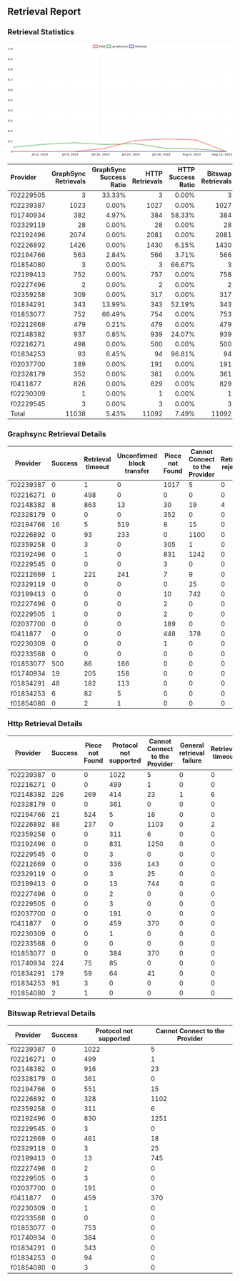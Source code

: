 ## Retrieval Report
### Retrieval Statistics
<img src="https://raw.githubusercontent.com/data-preservation-programs/filplus-checker-assets/main/filecoin-project/filecoin-plus-large-datasets/issues/2044/1691982137687.png"/>

| Provider  | GraphSync Retrievals | GraphSync Success Ratio | HTTP Retrievals | HTTP Success Ratio | Bitswap Retrievals | Bitswap Success Ratio |
| :-------- | -------------------: | ----------------------: | --------------: | -----------------: | -----------------: | --------------------: |
| f02229505 |                    3 |                  33.33% |               3 |              0.00% |                  3 |                 0.00% |
| f02239387 |                 1023 |                   0.00% |            1027 |              0.00% |               1027 |                 0.00% |
| f01740934 |                  382 |                   4.97% |             384 |             58.33% |                384 |                 0.00% |
| f02329119 |                   28 |                   0.00% |              28 |              0.00% |                 28 |                 0.00% |
| f02192496 |                 2074 |                   0.00% |            2081 |              0.00% |               2081 |                 0.00% |
| f02226892 |                 1426 |                   0.00% |            1430 |              6.15% |               1430 |                 0.00% |
| f02194766 |                  563 |                   2.84% |             566 |              3.71% |                566 |                 0.00% |
| f01854080 |                    3 |                   0.00% |               3 |             66.67% |                  3 |                 0.00% |
| f02199413 |                  752 |                   0.00% |             757 |              0.00% |                758 |                 0.00% |
| f02227496 |                    2 |                   0.00% |               2 |              0.00% |                  2 |                 0.00% |
| f02359258 |                  309 |                   0.00% |             317 |              0.00% |                317 |                 0.00% |
| f01834291 |                  343 |                  13.99% |             343 |             52.19% |                343 |                 0.00% |
| f01853077 |                  752 |                  66.49% |             754 |              0.00% |                753 |                 0.00% |
| f02212669 |                  479 |                   0.21% |             479 |              0.00% |                479 |                 0.00% |
| f02148382 |                  937 |                   0.85% |             939 |             24.07% |                939 |                 0.00% |
| f02216271 |                  498 |                   0.00% |             500 |              0.00% |                500 |                 0.00% |
| f01834253 |                   93 |                   6.45% |              94 |             96.81% |                 94 |                 0.00% |
| f02037700 |                  189 |                   0.00% |             191 |              0.00% |                191 |                 0.00% |
| f02328179 |                  352 |                   0.00% |             361 |              0.00% |                361 |                 0.00% |
| f0411877  |                  826 |                   0.00% |             829 |              0.00% |                829 |                 0.00% |
| f02230309 |                    1 |                   0.00% |               1 |              0.00% |                  1 |                 0.00% |
| f02229545 |                    3 |                   0.00% |               3 |              0.00% |                  3 |                 0.00% |
| Total     |                11038 |                   5.43% |           11092 |              7.49% |              11092 |                 0.00% |

### Graphsync Retrieval Details
| Provider  | Success | Retrieval timeout | Unconfirmed block transfer | Piece not Found | Cannot Connect to the Provider | Retrieval rejected | General retrieval failure |
| --------- | ------- | ----------------- | -------------------------- | --------------- | ------------------------------ | ------------------ | ------------------------- |
| f02239387 | 0       | 1                 | 0                          | 1017            | 5                              | 0                  | 0                         |
| f02216271 | 0       | 498               | 0                          | 0               | 0                              | 0                  | 0                         |
| f02148382 | 8       | 863               | 13                         | 30              | 19                             | 4                  | 0                         |
| f02328179 | 0       | 0                 | 0                          | 352             | 0                              | 0                  | 0                         |
| f02194766 | 16      | 5                 | 519                        | 8               | 15                             | 0                  | 0                         |
| f02226892 | 0       | 93                | 233                        | 0               | 1100                           | 0                  | 0                         |
| f02359258 | 0       | 3                 | 0                          | 305             | 1                              | 0                  | 0                         |
| f02192496 | 0       | 1                 | 0                          | 831             | 1242                           | 0                  | 0                         |
| f02229545 | 0       | 0                 | 0                          | 3               | 0                              | 0                  | 0                         |
| f02212669 | 1       | 221               | 241                        | 7               | 9                              | 0                  | 0                         |
| f02329119 | 0       | 0                 | 0                          | 0               | 25                             | 0                  | 3                         |
| f02199413 | 0       | 0                 | 0                          | 10              | 742                            | 0                  | 0                         |
| f02227496 | 0       | 0                 | 0                          | 2               | 0                              | 0                  | 0                         |
| f02229505 | 1       | 0                 | 0                          | 2               | 0                              | 0                  | 0                         |
| f02037700 | 0       | 0                 | 0                          | 189             | 0                              | 0                  | 0                         |
| f0411877  | 0       | 0                 | 0                          | 448             | 378                            | 0                  | 0                         |
| f02230309 | 0       | 0                 | 0                          | 1               | 0                              | 0                  | 0                         |
| f02233568 | 0       | 0                 | 0                          | 0               | 0                              | 0                  | 0                         |
| f01853077 | 500     | 86                | 166                        | 0               | 0                              | 0                  | 0                         |
| f01740934 | 19      | 205               | 158                        | 0               | 0                              | 0                  | 0                         |
| f01834291 | 48      | 182               | 113                        | 0               | 0                              | 0                  | 0                         |
| f01834253 | 6       | 82                | 5                          | 0               | 0                              | 0                  | 0                         |
| f01854080 | 0       | 2                 | 1                          | 0               | 0                              | 0                  | 0                         |

### Http Retrieval Details
| Provider  | Success | Piece not Found | Protocol not supported | Cannot Connect to the Provider | General retrieval failure | Retrieval timeout |
| --------- | ------- | --------------- | ---------------------- | ------------------------------ | ------------------------- | ----------------- |
| f02239387 | 0       | 0               | 1022                   | 5                              | 0                         | 0                 |
| f02216271 | 0       | 0               | 499                    | 1                              | 0                         | 0                 |
| f02148382 | 226     | 269             | 414                    | 23                             | 1                         | 6                 |
| f02328179 | 0       | 0               | 361                    | 0                              | 0                         | 0                 |
| f02194766 | 21      | 524             | 5                      | 16                             | 0                         | 0                 |
| f02226892 | 88      | 237             | 0                      | 1103                           | 0                         | 2                 |
| f02359258 | 0       | 0               | 311                    | 6                              | 0                         | 0                 |
| f02192496 | 0       | 0               | 831                    | 1250                           | 0                         | 0                 |
| f02229545 | 0       | 0               | 3                      | 0                              | 0                         | 0                 |
| f02212669 | 0       | 0               | 336                    | 143                            | 0                         | 0                 |
| f02329119 | 0       | 0               | 3                      | 25                             | 0                         | 0                 |
| f02199413 | 0       | 0               | 13                     | 744                            | 0                         | 0                 |
| f02227496 | 0       | 0               | 2                      | 0                              | 0                         | 0                 |
| f02229505 | 0       | 0               | 3                      | 0                              | 0                         | 0                 |
| f02037700 | 0       | 0               | 191                    | 0                              | 0                         | 0                 |
| f0411877  | 0       | 0               | 459                    | 370                            | 0                         | 0                 |
| f02230309 | 0       | 0               | 1                      | 0                              | 0                         | 0                 |
| f02233568 | 0       | 0               | 0                      | 0                              | 0                         | 0                 |
| f01853077 | 0       | 0               | 384                    | 370                            | 0                         | 0                 |
| f01740934 | 224     | 75              | 85                     | 0                              | 0                         | 0                 |
| f01834291 | 179     | 59              | 64                     | 41                             | 0                         | 0                 |
| f01834253 | 91      | 3               | 0                      | 0                              | 0                         | 0                 |
| f01854080 | 2       | 1               | 0                      | 0                              | 0                         | 0                 |

### Bitswap Retrieval Details
| Provider  | Success | Protocol not supported | Cannot Connect to the Provider |
| --------- | ------- | ---------------------- | ------------------------------ |
| f02239387 | 0       | 1022                   | 5                              |
| f02216271 | 0       | 499                    | 1                              |
| f02148382 | 0       | 916                    | 23                             |
| f02328179 | 0       | 361                    | 0                              |
| f02194766 | 0       | 551                    | 15                             |
| f02226892 | 0       | 328                    | 1102                           |
| f02359258 | 0       | 311                    | 6                              |
| f02192496 | 0       | 830                    | 1251                           |
| f02229545 | 0       | 3                      | 0                              |
| f02212669 | 0       | 461                    | 18                             |
| f02329119 | 0       | 3                      | 25                             |
| f02199413 | 0       | 13                     | 745                            |
| f02227496 | 0       | 2                      | 0                              |
| f02229505 | 0       | 3                      | 0                              |
| f02037700 | 0       | 191                    | 0                              |
| f0411877  | 0       | 459                    | 370                            |
| f02230309 | 0       | 1                      | 0                              |
| f02233568 | 0       | 0                      | 0                              |
| f01853077 | 0       | 753                    | 0                              |
| f01740934 | 0       | 384                    | 0                              |
| f01834291 | 0       | 343                    | 0                              |
| f01834253 | 0       | 94                     | 0                              |
| f01854080 | 0       | 3                      | 0                              |
